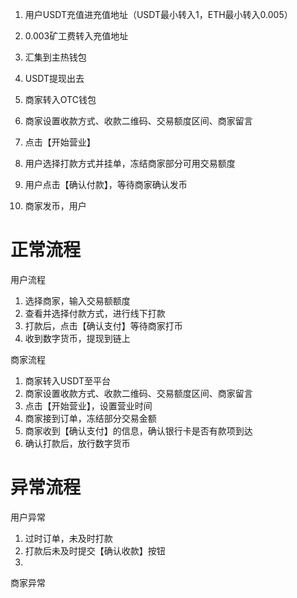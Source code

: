 1. 用户USDT充值进充值地址（USDT最小转入1，ETH最小转入0.005）
2. 0.003矿工费转入充值地址
3. 汇集到主热钱包
4. USDT提现出去


1. 商家转入OTC钱包
2. 商家设置收款方式、收款二维码、交易额度区间、商家留言
3. 点击【开始营业】
4. 用户选择打款方式并挂单，冻结商家部分可用交易额度
5. 用户点击【确认付款】，等待商家确认发币
6. 商家发币，用户


# 正常流程
用户流程
1. 选择商家，输入交易额额度
2. 查看并选择付款方式，进行线下打款
3. 打款后，点击【确认支付】等待商家打币
4. 收到数字货币，提现到链上

商家流程
1. 商家转入USDT至平台
2. 商家设置收款方式、收款二维码、交易额度区间、商家留言
3. 点击【开始营业】，设置营业时间
4. 商家接到订单，冻结部分交易金额
5. 商家收到【确认支付】的信息，确认银行卡是否有款项到达
6. 确认打款后，放行数字货币

# 异常流程
用户异常
1. 过时订单，未及时打款
2. 打款后未及时提交【确认收款】按钮
3. 

商家异常
